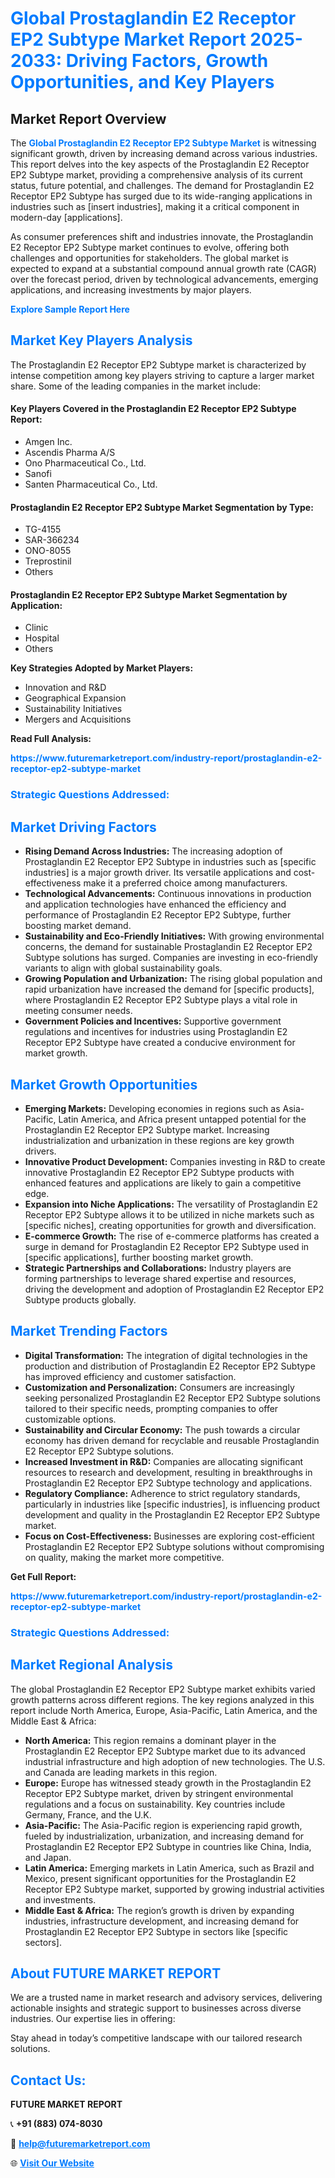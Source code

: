 <h1 style="color: #007BFF;">Global Prostaglandin E2 Receptor EP2 Subtype Market Report 2025-2033: Driving Factors, Growth Opportunities, and Key Players</h1>

<section id="overview">
<h2>Market Report Overview</h2>
<p>The <a href="https://www.futuremarketreport.com/industry-report/prostaglandin-e2-receptor-ep2-subtype-market" style="color: #007BFF; text-decoration: none;"><strong>Global Prostaglandin E2 Receptor EP2 Subtype Market</strong></a> is witnessing significant growth, driven by increasing demand across various industries. This report delves into the key aspects of the Prostaglandin E2 Receptor EP2 Subtype market, providing a comprehensive analysis of its current status, future potential, and challenges. The demand for Prostaglandin E2 Receptor EP2 Subtype has surged due to its wide-ranging applications in industries such as [insert industries], making it a critical component in modern-day [applications].</p>
<p>As consumer preferences shift and industries innovate, the Prostaglandin E2 Receptor EP2 Subtype market continues to evolve, offering both challenges and opportunities for stakeholders. The global market is expected to expand at a substantial compound annual growth rate (CAGR) over the forecast period, driven by technological advancements, emerging applications, and increasing investments by major players.</p>
</section>

<section id="overview">
<p><a href="https://www.futuremarketreport.com/request-sample/reportId=52748" style="color: #007BFF; text-decoration: none;"><strong>Explore Sample Report Here</strong></a></p>
</section>

<section id="key-players">
<h2 style="color: #007BFF;">Market Key Players Analysis</h2>
<p>The Prostaglandin E2 Receptor EP2 Subtype market is characterized by intense competition among key players striving to capture a larger market share. Some of the leading companies in the market include:</p>
<h4>Key Players Covered in the Prostaglandin E2 Receptor EP2 Subtype Report:</h4>
<ul><li>Amgen Inc.</li><li>Ascendis Pharma A/S</li><li>Ono Pharmaceutical Co., Ltd.</li><li>Sanofi</li><li>Santen Pharmaceutical Co., Ltd.</li></ul>
<h4>Prostaglandin E2 Receptor EP2 Subtype Market Segmentation by Type:</h4>
<ul><li>TG-4155</li><li>SAR-366234</li><li>ONO-8055</li><li>Treprostinil</li><li>Others</li></ul>

<h4>Prostaglandin E2 Receptor EP2 Subtype Market Segmentation by Application:</h4>
<ul><li>Clinic</li><li>Hospital</li><li>Others</li></ul>
<p><strong>Key Strategies Adopted by Market Players:</strong></p>
<ul>
<li>Innovation and R&D</li>
<li>Geographical Expansion</li>
<li>Sustainability Initiatives</li>
<li>Mergers and Acquisitions</li>
</ul>
</section>

<section>
<p><strong>Read Full Analysis: </strong></p><a href="https://www.futuremarketreport.com/industry-report/prostaglandin-e2-receptor-ep2-subtype-market" style="color: #007BFF; text-decoration: none;"><strong>https://www.futuremarketreport.com/industry-report/prostaglandin-e2-receptor-ep2-subtype-market</strong></a>
<h3 style="color: #007BFF;">Strategic Questions Addressed:</h3>
</section>

<section id="driving-factors">
<h2 style="color: #007BFF;">Market Driving Factors</h2>
<ul>
<li><strong>Rising Demand Across Industries:</strong> The increasing adoption of Prostaglandin E2 Receptor EP2 Subtype in industries such as [specific industries] is a major growth driver. Its versatile applications and cost-effectiveness make it a preferred choice among manufacturers.</li>
<li><strong>Technological Advancements:</strong> Continuous innovations in production and application technologies have enhanced the efficiency and performance of Prostaglandin E2 Receptor EP2 Subtype, further boosting market demand.</li>
<li><strong>Sustainability and Eco-Friendly Initiatives:</strong> With growing environmental concerns, the demand for sustainable Prostaglandin E2 Receptor EP2 Subtype solutions has surged. Companies are investing in eco-friendly variants to align with global sustainability goals.</li>
<li><strong>Growing Population and Urbanization:</strong> The rising global population and rapid urbanization have increased the demand for [specific products], where Prostaglandin E2 Receptor EP2 Subtype plays a vital role in meeting consumer needs.</li>
<li><strong>Government Policies and Incentives:</strong> Supportive government regulations and incentives for industries using Prostaglandin E2 Receptor EP2 Subtype have created a conducive environment for market growth.</li>
</ul>
</section>

<section id="growth-opportunities">
<h2 style="color: #007BFF;">Market Growth Opportunities</h2>
<ul>
<li><strong>Emerging Markets:</strong> Developing economies in regions such as Asia-Pacific, Latin America, and Africa present untapped potential for the Prostaglandin E2 Receptor EP2 Subtype market. Increasing industrialization and urbanization in these regions are key growth drivers.</li>
<li><strong>Innovative Product Development:</strong> Companies investing in R&D to create innovative Prostaglandin E2 Receptor EP2 Subtype products with enhanced features and applications are likely to gain a competitive edge.</li>
<li><strong>Expansion into Niche Applications:</strong> The versatility of Prostaglandin E2 Receptor EP2 Subtype allows it to be utilized in niche markets such as [specific niches], creating opportunities for growth and diversification.</li>
<li><strong>E-commerce Growth:</strong> The rise of e-commerce platforms has created a surge in demand for Prostaglandin E2 Receptor EP2 Subtype used in [specific applications], further boosting market growth.</li>
<li><strong>Strategic Partnerships and Collaborations:</strong> Industry players are forming partnerships to leverage shared expertise and resources, driving the development and adoption of Prostaglandin E2 Receptor EP2 Subtype products globally.</li>
</ul>
</section>

<section id="trending-factors">
<h2 style="color: #007BFF;">Market Trending Factors</h2>
<ul>
<li><strong>Digital Transformation:</strong> The integration of digital technologies in the production and distribution of Prostaglandin E2 Receptor EP2 Subtype has improved efficiency and customer satisfaction.</li>
<li><strong>Customization and Personalization:</strong> Consumers are increasingly seeking personalized Prostaglandin E2 Receptor EP2 Subtype solutions tailored to their specific needs, prompting companies to offer customizable options.</li>
<li><strong>Sustainability and Circular Economy:</strong> The push towards a circular economy has driven demand for recyclable and reusable Prostaglandin E2 Receptor EP2 Subtype solutions.</li>
<li><strong>Increased Investment in R&D:</strong> Companies are allocating significant resources to research and development, resulting in breakthroughs in Prostaglandin E2 Receptor EP2 Subtype technology and applications.</li>
<li><strong>Regulatory Compliance:</strong> Adherence to strict regulatory standards, particularly in industries like [specific industries], is influencing product development and quality in the Prostaglandin E2 Receptor EP2 Subtype market.</li>
<li><strong>Focus on Cost-Effectiveness:</strong> Businesses are exploring cost-efficient Prostaglandin E2 Receptor EP2 Subtype solutions without compromising on quality, making the market more competitive.</li>
</ul>
</section>

<section>
<p><strong>Get Full Report: </strong></p><a href="https://www.futuremarketreport.com/industry-report/prostaglandin-e2-receptor-ep2-subtype-market" style="color: #007BFF; text-decoration: none;"><strong>https://www.futuremarketreport.com/industry-report/prostaglandin-e2-receptor-ep2-subtype-market</strong></a>
<h3 style="color: #007BFF;">Strategic Questions Addressed:</h3>
</section>


<section id="regional-analysis">
<h2 style="color: #007BFF;">Market Regional Analysis</h2>
<p>The global Prostaglandin E2 Receptor EP2 Subtype market exhibits varied growth patterns across different regions. The key regions analyzed in this report include North America, Europe, Asia-Pacific, Latin America, and the Middle East & Africa:</p>
<ul>
<li><strong>North America:</strong> This region remains a dominant player in the Prostaglandin E2 Receptor EP2 Subtype market due to its advanced industrial infrastructure and high adoption of new technologies. The U.S. and Canada are leading markets in this region.</li>
<li><strong>Europe:</strong> Europe has witnessed steady growth in the Prostaglandin E2 Receptor EP2 Subtype market, driven by stringent environmental regulations and a focus on sustainability. Key countries include Germany, France, and the U.K.</li>
<li><strong>Asia-Pacific:</strong> The Asia-Pacific region is experiencing rapid growth, fueled by industrialization, urbanization, and increasing demand for Prostaglandin E2 Receptor EP2 Subtype in countries like China, India, and Japan.</li>
<li><strong>Latin America:</strong> Emerging markets in Latin America, such as Brazil and Mexico, present significant opportunities for the Prostaglandin E2 Receptor EP2 Subtype market, supported by growing industrial activities and investments.</li>
<li><strong>Middle East & Africa:</strong> The region’s growth is driven by expanding industries, infrastructure development, and increasing demand for Prostaglandin E2 Receptor EP2 Subtype in sectors like [specific sectors].</li>
</ul>
</section>

<footer>
<h2 style="color: #007BFF;">About FUTURE MARKET REPORT</h2>
<p>We are a trusted name in market research and advisory services, delivering actionable insights and strategic support to businesses across diverse industries. Our expertise lies in offering:</p>

<p>Stay ahead in today’s competitive landscape with our tailored research solutions.</p>

<h2 style="color: #007BFF;">Contact Us:</h2>
<p><strong>FUTURE MARKET REPORT</strong></p>
<p>📞 <strong>+91 (883) 074-8030</strong></p>
<p>📧 <strong><a href="mailto:help@futuremarketreport.com" style="color: #007BFF;">help@futuremarketreport.com</a></strong></p>
<p>🌐 <strong><a href="https://www.futuremarketreport.com/" style="color: #007BFF;">Visit Our Website</a></strong></p>
</footer>